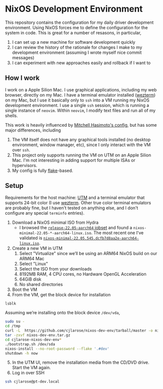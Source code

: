 # NixOS Development Environment

This repository contains the configuration for my daily driver development environment. Using NixOS forces me to define the configuration for the system in code. This is great for a number of resasons, in particular,

1. I can set up a new machine for software development quickly
1. I can review the history of the rationale for changes I make to my development environment (assuming I wrote myself nice commit messages)
1. I can experiment with new approaches easily and rollback if I want to

## How I work

I work on a Apple Silion Mac. I use graphical applications, including my web browser, directly on my Mac. I have a terminal emulator installed ([wezterm](https://wezfurlong.org/wezterm/)) on my Mac, but I use it basically only to `ssh` into a VM running my NixOS development environment. I use a single `ssh` session, which is running a single instance of `neovim`. Within `neovim`, I modify text files and run all of my shells.

This work is heavily influenced by [Mitchell Hasimoto's config](https://github.com/mitchellh/nixos-config), but has some major differences, including

1. The VM itself does not have any graphical tools installed (no desktop environment, window manager, etc), since I only interact with the VM over `ssh`.
1. This project only supports running the VM on UTM on an Apple Silion Mac. I'm not interesting in adding support for multiple ISAs or hypervisors.
1. My config is fully [flake](https://nixos.org/manual/nix/stable/command-ref/new-cli/nix3-flake.html)-based.

## Setup

Requirements for the host machine: [UTM](https://mac.getutm.app/) and a terminal emulator that supports 24-bit color (I use [wezterm](https://wezfurlong.org/wezterm/). Other true color terminal emulators are probably fine, but I haven't tested on anything else, and I don't configure any special `terminfo` entries).

1. Download a NixOS minimal ISO from Hydra
   * I browsed the [`release-22.05-aarch64` jobset](https://hydra.nixos.org/jobset/nixos/release-22.05-aarch64/all) and found a `nixos-minimal-22.05-*-aarch64-linux.iso`. The most recent one I've validated is [`nixos-minimal-22.05.545.dcfb7d8aa2e-aarch64-linux.iso`](https://hydra.nixos.org/build/179335250).
2. Create a new VM in UTM
   1. Select "Virtualize" since we’ll be using an ARM64 NixOS build on our ARM64 Mac
   2. Select "Linux"
   3. Select the ISO from your downloads
   4. 8192MB RAM, 4 CPU cores, no Hardware OpenGL Acceleration
   5. 64GiB disk
   6. No shared directories
3. Boot the VM
4. From the VM, get the block device for installation

```sh
lsblk
```

Assuming we’re installing onto the block device `/dev/vda`,

```sh
sudo su -
cd /tmp
curl -L  https://github.com/cjlarose/nixos-dev-env/tarball/master -o nixos-dev-env.tar.gz
tar -zxvf nixos-dev-env.tar.gz
cd cjlarose-nixos-dev-env*
./bootstrap.sh /dev/sda
nixos-install --no-root-password --flake '.#dev'
shutdown -h now
```

5. In the UTM UI, remove the installation media from the CD/DVD drive. Start the VM again.
6. Log in over SSH

```sh
ssh cjlarose@pt-dev.local
```

